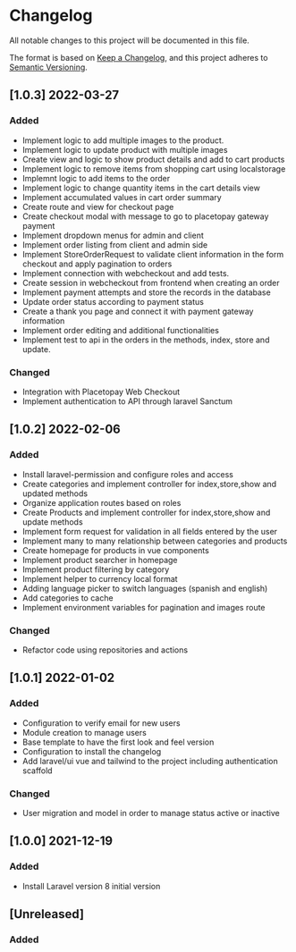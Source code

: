# Changelog
All notable changes to this project will be documented in this file.

The format is based on [Keep a Changelog](https://keepachangelog.com/en/1.0.0/),
and this project adheres to [Semantic Versioning](https://semver.org/spec/v2.0.0.html).

## [1.0.3] 2022-03-27
### Added
- Implement logic to add multiple images to the product.
- Implement logic to update product with multiple images
- Create view and logic to show product details and add to cart products
- Implement logic to remove items from shopping cart using localstorage
- Implemnt logic to add items to the order
- Implement logic to change quantity items in the cart details view
- Implement accumulated values in cart order summary
- Create route and view for checkout page
- Create checkout modal with message to go to placetopay gateway payment
- Implement dropdown menus for admin and client
- Implement order listing from client and admin side
- Implement StoreOrderRequest to validate client information in the form checkout and apply pagination to orders
- Implement connection with webcheckout and add tests.
- Create session in webcheckout from frontend when creating an order
- Implement payment attempts and store the records in the database
- Update order status according to payment status
- Create a thank you page and connect it with payment gateway information
- Implement order editing and additional functionalities
- Implement test to api in the orders in the methods, index, store and update.

### Changed
- Integration with Placetopay Web Checkout
- Implement authentication to API through laravel Sanctum


## [1.0.2] 2022-02-06
### Added
- Install laravel-permission and configure roles and access 
- Create categories and implement controller for index,store,show and updated methods
- Organize application routes based on roles
- Create Products and implement controller for index,store,show and update methods
- Implement form request for validation in all fields entered by the user
- Implement many to many relationship between categories and products
- Create homepage for products in vue components
- Implement product searcher in homepage
- Implement product filtering by category
- Implement helper to currency local format
- Adding language picker to switch languages (spanish and english)
- Add categories to cache
- Implement environment variables for pagination and images route

### Changed
- Refactor code using repositories and actions


## [1.0.1] 2022-01-02
### Added
- Configuration to verify email for new users
- Module creation to manage users
- Base template to have the first look and feel version
- Configuration to install the changelog
- Add laravel/ui vue and tailwind to the project including authentication scaffold

### Changed
- User migration and model in order to manage status active or inactive

## [1.0.0] 2021-12-19
### Added
- Install Laravel version 8 initial version

## [Unreleased]
### Added
